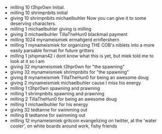 - milling 10 t3hpr0wn Initial.
- milling 10 shrimpnbits initial
- giving 10 shrimpnbits michaelbuhler Now you can give it to some deserving characters.
- milling 1 michaelbuhler giving is milling
- giving 3 michaelbuhler TillaTheHun0 blackmail payment
- milling 1024 mynameismiek ermahgerd ernflershern
- milling 1 mynameismiek for organizing THE COB's niblets into a more easily parsable format for future gritters
- milling 1 jshipman42 i dont know what this is yet, but miek told me to look at it so I am
- giving 32 mynameismiek t3hpr0wn for "the spawning"
- giving 32 mynameismiek shrimpnbits for "the spawning"
- giving 8 mynameismiek TillaTheHun0 for being an awesome doug
- giving 2 mynameismiek michaelbuhler cause I miss his energy
- milling 1 t3hpr0wn spawning and prawning
- milling 1 shrimpnbits spawning and prawning
- milling 2 TillaTheHun0 for being an awesome doug
- milling 1 michaelbuhler for his energy
- giving 32 tedtanne for swimming out
- milling 8 tedtanne for swimming out
- milling 12 mynameismiek gritcoin evangelizing on twitter, at the 'water cooler', on white boards around work, fishy friends
